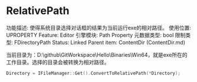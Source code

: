 # RelativePath

功能描述: 使得系统目录选择对话框的结果为当前运行exe的相对路径。
使用位置: UPROPERTY
Feature: Editor
引擎模块: Path Property
元数据类型: bool
限制类型: FDirectoryPath 
Status: Linked
Parent item: ContentDir (ContentDir.md)

当前目录为：D:\github\GitWorkspace\Hello\Binaries\Win64，就是exe所在的工作目录。选择的目录会被转换为相对路径。

```cpp
Directory = IFileManager::Get().ConvertToRelativePath(*Directory);
```